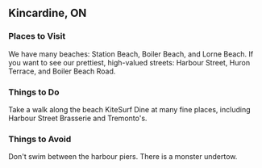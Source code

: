 ## Kincardine, ON

### Places to Visit
We have many beaches:  Station Beach, Boiler Beach, and Lorne Beach.
If you want to see our prettiest, high-valued streets:  Harbour Street, Huron Terrace, and Boiler Beach Road.

### Things to Do
Take a walk along the beach
KiteSurf
Dine at many fine places, including Harbour Street Brasserie and Tremonto's.

### Things to Avoid
Don't swim between the harbour piers.  There is a monster undertow.
